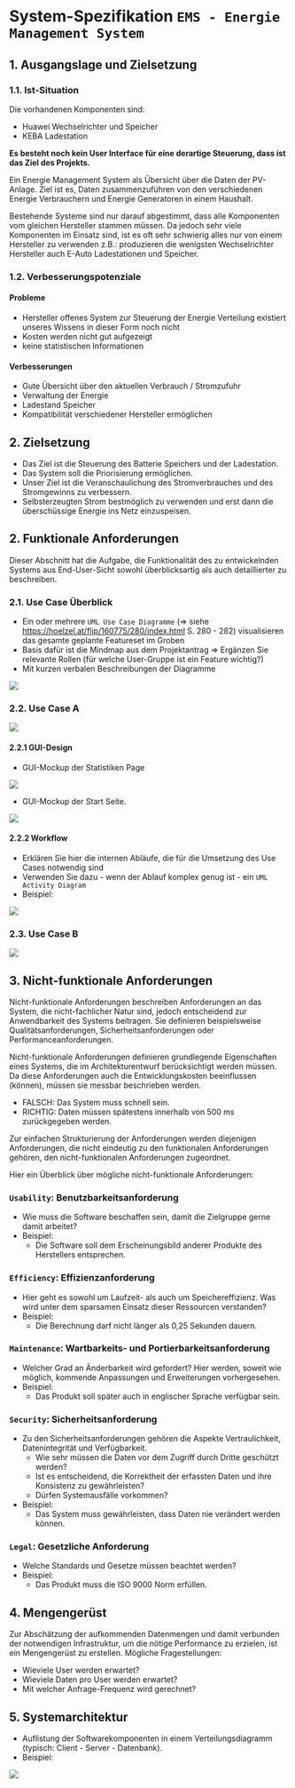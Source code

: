 # System-Spezifikation `EMS - Energie Management System`

## 1. Ausgangslage und Zielsetzung

### 1.1. Ist-Situation
Die vorhandenen Komponenten sind:
- Huawei Wechselrichter und Speicher
- KEBA Ladestation

**Es besteht noch kein User Interface für eine derartige Steuerung, dass ist das Ziel des Projekts.**

Ein Energie Management System als Übersicht über die Daten der PV-Anlage. 
Ziel ist es, Daten zusammenzuführen von den verschiedenen Energie Verbrauchern und Energie Generatoren in einem Haushalt. 

Bestehende Systeme sind nur darauf abgestimmt, dass alle Komponenten vom gleichen Hersteller stammen müssen.
Da jedoch sehr viele Komponenten im Einsatz sind, ist es oft sehr schwierig alles nur von einem Hersteller zu verwenden
z.B.: produzieren die wenigsten Wechselrichter Hersteller auch E-Auto Ladestationen und Speicher.

### 1.2. Verbesserungspotenziale

#### Probleme
- Hersteller offenes System zur Steuerung der Energie Verteilung existiert unseres Wissens in dieser Form noch nicht
- Kosten werden nicht gut aufgezeigt
- keine statistischen Informationen

#### Verbesserungen
- Gute Übersicht über den aktuellen Verbrauch / Stromzufuhr
- Verwaltung der Energie
- Ladestand Speicher
- Kompatibilität verschiedener Hersteller ermöglichen

## 2. Zielsetzung

- Das Ziel ist die Steuerung des Batterie Speichers und der Ladestation.
- Das System soll die Priorisierung ermöglichen.
- Unser Ziel ist die Veranschaulichung des Stromverbrauches und des Stromgewinns zu verbessern.
- Selbsterzeugten Strom bestmöglich zu verwenden und erst dann die überschüssige Energie ins Netz einzuspeisen.


## 2. Funktionale Anforderungen

Dieser Abschnitt hat die Aufgabe, die Funktionalität des zu entwickelnden Systems aus End-User-Sicht sowohl überblicksartig als auch detaillierter zu beschreiben.

### 2.1. Use Case Überblick

- Ein oder mehrere `UML Use Case Diagramme` (=> siehe https://hoelzel.at/flip/160775/280/index.html S. 280 - 282) visualisieren das gesamte geplante Featureset im Groben
- Basis dafür ist die Mindmap aus dem Projektantrag => Ergänzen Sie relevante Rollen (für welche User-Gruppe ist ein Feature wichtig?)
- Mit kurzen verbalen Beschreibungen der Diagramme

<img src="./pics/Usecase-Diagram-EMS.png">

### 2.2. Use Case A

<img src="./pics/UsecaseA.png">

#### 2.2.1 GUI-Design

- GUI-Mockup der Statistiken Page

<img src="./pics/GUI-Mockup.PNG">


- GUI-Mockup der Start Seite.

<img src="./pics/GUI-MockupMainPage.PNG">


#### 2.2.2 Workflow

- Erklären Sie hier die internen Abläufe, die für die Umsetzung des Use Cases notwendig sind
- Verwenden Sie dazu - wenn der Ablauf komplex genug ist - ein `UML Activity Diagram`
- Beispiel:

<img src="./pics/ACD.jpg">

### 2.3. Use Case B

<img src="./pics/GUI-Mockup-SettingsPage.png">

## 3. Nicht-funktionale Anforderungen

Nicht-funktionale Anforderungen beschreiben Anforderungen an das System, die nicht-fachlicher Natur sind, jedoch entscheidend zur Anwendbarkeit des Systems beitragen. Sie definieren beispielsweise Qualitätsanforderungen, Sicherheitsanforderungen oder Performanceanforderungen.

Nicht-funktionale Anforderungen definieren grundlegende Eigenschaften eines Systems, die im Architekturentwurf berücksichtigt werden müssen. Da diese Anforderungen auch die Entwicklungskosten beeinflussen (können), müssen sie messbar beschrieben werden.

- FALSCH: Das System muss schnell sein.
- RICHTIG: Daten müssen spätestens innerhalb von 500 ms zurückgegeben werden.

Zur einfachen Strukturierung der Anforderungen werden diejenigen Anforderungen, die nicht eindeutig zu den funktionalen Anforderungen gehören, den nicht-funktionalen Anforderungen zugeordnet.

Hier ein Überblick über mögliche nicht-funktionale Anforderungen:

### `Usability`: Benutzbarkeitsanforderung

- Wie muss die Software beschaffen sein, damit die Zielgruppe gerne damit arbeitet?
- Beispiel:
  - Die Software soll dem Erscheinungsbild anderer Produkte des Herstellers entsprechen.

### `Efficiency`: Effizienzanforderung

- Hier geht es sowohl um Laufzeit- als auch um Speichereffizienz. Was wird unter dem sparsamen Einsatz dieser Ressourcen verstanden?
- Beispiel:
  - Die Berechnung darf nicht länger als 0,25 Sekunden dauern.

### `Maintenance`: Wartbarkeits- und Portierbarkeitsanforderung

- Welcher Grad an Änderbarkeit wird gefordert? Hier werden, soweit wie möglich, kommende Anpassungen und Erweiterungen vorhergesehen.
- Beispiel:
  - Das Produkt soll später auch in englischer Sprache verfügbar sein.

### `Security`: Sicherheitsanforderung

- Zu den Sicherheitsanforderungen gehören die Aspekte Vertraulichkeit, Datenintegrität und Verfügbarkeit.
  - Wie sehr müssen die Daten vor dem Zugriff durch Dritte geschützt werden?
  - Ist es entscheidend, die Korrektheit der erfassten Daten und ihre Konsistenz zu gewährleisten?
  - Dürfen Systemausfälle vorkommen?
- Beispiel:
  - Das System muss gewährleisten, dass Daten nie verändert werden können.

### `Legal`: Gesetzliche Anforderung

- Welche Standards und Gesetze müssen beachtet werden?
- Beispiel:
  - Das Produkt muss die ISO 9000 Norm erfüllen.

## 4. Mengengerüst

Zur Abschätzung der aufkommenden Datenmengen und damit verbunden der notwendigen Infrastruktur, um die nötige Performance zu erzielen, ist ein Mengengerüst zu erstellen. Mögliche Fragestellungen:

- Wieviele User werden erwartet?
- Wieviele Daten pro User werden erwartet?
- Mit welcher Anfrage-Frequenz wird gerechnet?

## 5. Systemarchitektur

- Auflistung der Softwarekomponenten in einem Verteilungsdiagramm (typisch: Client - Server - Datenbank).
- Beispiel:

<img src="./Architektur.jpg">
